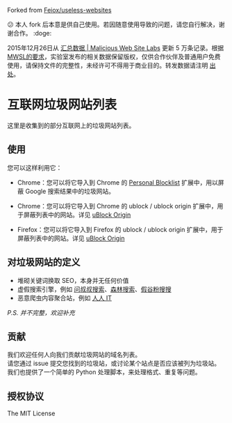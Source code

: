 Forked from [Feiox/useless-websites](https://github.com/Feiox/useless-websites)  

 :confused: 本人 fork 后本意是供自己使用。若因随意使用导致的问题，请您自行解决，谢谢合作。 :doge:   

2015年12月26日从 [汇总数据 | Malicious Web Site Labs](http://www.mwsl.org.cn/category/hz/) 更新 5 万条记录。根据 [MWSL的要求](http://www.mwsl.org.cn/about/)，实验室发布的相关数据保留版权，仅供合作伙伴及普通用户免费使用，请保持文件的完整性，未经许可不得用于商业目的。转发数据请注明 [出处](http://www.mwsl.org.cn/)。  

# 互联网垃圾网站列表  

这里是收集到的部分互联网上的垃圾网站列表。  

## 使用  
您可以这样利用它：  
* Chrome：您可以将它导入到 Chrome 的 [Personal Blocklist](https://chrome.google.com/webstore/detail/nolijncfnkgaikbjbdaogikpmpbdcdef) 扩展中，用以屏蔽 Google 搜索结果中的垃圾网站。  
* Chrome：您可以将它导入到 Chrome 的 ublock / ublock origin 扩展中，用于屏蔽列表中的网站。详见 [uBlock Origin](https://github.com/gorhill/uBlock)  

* Firefox：您可以将它导入到 Firefox 的 ublock / ublock origin 扩展中，用于屏蔽列表中的网站。详见 [uBlock Origin](https://github.com/gorhill/uBlock)  

## 对垃圾网站的定义  

* 堆砌关键词换取 SEO，本身并无任何价值  
* 虚假搜索引擎，例如 [问叔叔搜索](http://wenshushu.com/?q=abc)、[森林搜索](http://senlinso.com/k/abc)、[假谷粉搜搜](http://gfsoso.99lb.net/)  
* 恶意爬虫内容聚合站，例如 [人人 IT](http://fanli7.net/index.html)  

*P.S. 并不完整，欢迎补充*  

## 贡献  

我们欢迎任何人向我们贡献垃圾网站的域名列表。  
请您通过 issue 提交您找到的垃圾站，或讨论某个站点是否应该被列为垃圾站。  
我们也提供了一个简单的 Python 处理脚本，来处理格式、重复等问题。  

## 授权协议  

The MIT License  
